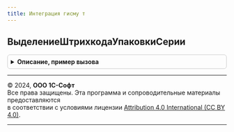 ```yaml
---
title: Интеграция гисму т
---
```



## ВыделениеШтрихкодаУпаковкиСерии
<details style="margin: 1em 0; padding: 0.5em; border: 1px solid #ccc; border-radius: 6px;">

<summary style="font-weight: bold; cursor: pointer;">Описание, пример вызова</summary>

```bsl

// Выделение штрихкода упаковки серии. Временный обработчик.
//
// Параметры:
//  Источник - РегистрНакопленияНаборЗаписей.ДвиженияСерийТоваров - записываемый набор записей
//  Отказ - Булево - Отказ
//  Замещение - Булево - Замещение
Процедура ВыделениеШтрихкодаУпаковкиСерии(Источник, Отказ, Замещение) Экспорт
```

Пример вызова
```bsl
ИнтеграцияГИСМУТ.ВыделениеШтрихкодаУпаковкиСерии(Источник, Отказ, Замещение) 
```
</details>

---

© 2024, **ООО 1С-Софт**  
Все права защищены. Эта программа и сопроводительные материалы предоставляются  
в соответствии с условиями лицензии [Attribution 4.0 International (CC BY 4.0)](https://creativecommons.org/licenses/by/4.0/legalcode).

---
